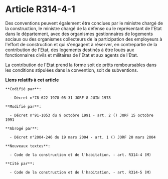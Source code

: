 # Article R314-4-1

Des conventions peuvent également être conclues par le ministre chargé de la construction, le ministre chargé de la défense
ou le représentant de l'Etat dans le département, avec des organismes gestionnaires de logements sociaux ou des organismes
collecteurs de la participation des employeurs à l'effort de construction et qui s'engagent à réserver, en contrepartie de la
contribution de l'Etat, des logements destinés à être loués aux fonctionnaires civils et militaires de l'Etat et aux agents
de l'Etat.

La contribution de l'Etat prend la forme soit de prêts remboursables dans les conditions stipulées dans la convention, soit
de subventions.

**Liens relatifs à cet article**

	**Codifié par**:

	  - Décret n°78-622 1978-05-31 JORF 8 JUIN 1978

	**Modifié par**:

	  - Décret n°91-1053 du 9 octobre 1991 - art. 2 () JORF 15 octobre 1991

	**Abrogé par**:

	  - Décret n°2004-246 du 19 mars 2004 - art. 1 () JORF 20 mars 2004

	**Nouveaux textes**:

	  - Code de la construction et de l'habitation. - art. R314-4 (M)

	**Cité par**:

	  - Code de la construction et de l'habitation. - art. R314-5 (M)
